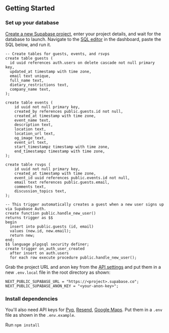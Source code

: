 ## Getting Started

### Set up your database

[Create a new Supabase project](https://app.supabase.com/), enter your project details, and wait for the database to launch. Navigate to the [SQL editor](https://app.supabase.com/project/_/sql) in the dashboard, paste the SQL below, and run it.

```
-- Create tables for guests, events, and rsvps
create table guests (
  id uuid references auth.users on delete cascade not null primary key,
  updated_at timestamp with time zone,
  email text unique,
  full_name text,
  dietary_restrictions text,
  company_name text,
);

create table events (
    id uuid not null primary key,
    created_by references public.guests.id not null,
    created_at timestamp with time zone,
    event_name text,
    description text,
    location text,
    location_url text,
    og_image text,
    event_url text,
    start_timestampz timestamp with time zone,
    end_timestampz timestamp with time zone,
);

create table rsvps (
    id uuid not null primary key,
    created_at timestamp with time zone,
    event_id uuid references public.events.id not null,
    email text references public.guests.email,
    comments text,
    discussion_topics text,
);

-- This trigger automatically creates a guest when a new user signs up via Supabase Auth.
create function public.handle_new_user()
returns trigger as $$
begin
  insert into public.guests (id, email)
  values (new.id, new.email);
  return new;
end;
$$ language plpgsql security definer;
create trigger on_auth_user_created
  after insert on auth.users
  for each row execute procedure public.handle_new_user();
```

Grab the project URL and anon key from the [API settings](https://app.supabase.com/project/_/settings/api) and put them in a new `.env.local` file in the root directory as shown:

```
NEXT_PUBLIC_SUPABASE_URL = "https://<project>.supabase.co";
NEXT_PUBLIC_SUPABASE_ANON_KEY = "<your-anon-key>";
```

### Install dependencies

You'll also need API keys for [Pyq](https://www.pyqai.com/), [Resend](https://resend.com/), [Google Maps](https://developers.google.com/maps). Put them in a `.env` file as shown in the `.env.example`.

Run `npm install`

